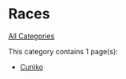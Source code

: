 # Races

[All Categories](/categories)

This category contains 1 page(s):

- [Cuniko](/character-creation/cuniko/)
